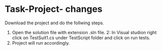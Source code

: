 # Task-Project- changes
Download the project and do the follwing steps.
1. Open the solution file with extension .sln file.
2: In Visual studion  right click on  TestSuit1.cs under TestScript folder and click on run tests. 
3. Project will run accordingly.
